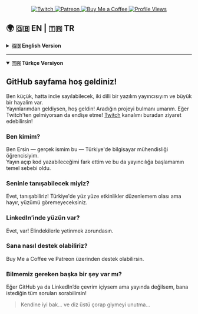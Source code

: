 <p align="center">
  <a href="https://www.twitch.tv/outraft">
    <img src="https://img.shields.io/static/v1?logo=twitch&label=&message=Twitch&color=9146FF&style=flat-square" alt="Twitch">
  </a>
  <a href="https://patreon.com/outraft?utm_medium=unknown&utm_source=join_link&utm_campaign=creatorshare_creator&utm_content=copyLink">
    <img src="https://img.shields.io/static/v1?logo=patreon&label=&message=Patreon&color=FF424D&style=flat-square" alt="Patreon">
  </a>
  <a href="https://coff.ee/outraft">
    <img src="https://img.shields.io/static/v1?logo=buymeacoffee&label=&message=Buy%20Me%20a%20Coffee&color=FFDD00&style=flat-square" alt="Buy Me a Coffee">
  </a>
  <a href="https://github.com/outraft">
    <img src="https://komarev.com/ghpvc/?username=outraft&style=flat-square" alt="Profile Views">
  </a>
</p>

## 🌍 🇬🇧 EN | 🇹🇷 TR

<details>
<summary><strong>🇬🇧 English Version</strong></summary>

## Welcome to my GitHub page!
I am a small, indie even, bilingual dev streamer with a dream.  
If you are here from my streams, welcome! Hope you can find the project you need! If not, fear not! You can visit my [twitch](https://www.twitch.tv/outraft) here!

### Who am I?
I am Ersin — real name — a computer engineering student in Turkey.  
I had an awakening such that I can stream while I code, which is primarily why I started streaming.

### Will I be able to meet you?
Well, yes! I might hold some face-to-face events located in Turkey but no, you will not see my face.

### Your LinkedIn has your photo?
It does indeed! Make do with what you have.

### How can I support you?
You can support me through Buy Me a Coffee and Patreon.

### Anything else we should know?
If I am online at GitHub or LinkedIn while not streaming, feel free to ask all the questions you want!

> Stay safe... and wear thigh highs...

</details>

---

<details open>
<summary><strong>🇹🇷 Türkçe Versiyon</strong></summary>

## GitHub sayfama hoş geldiniz!  
Ben küçük, hatta indie sayılabilecek, iki dilli bir yazılım yayıncısıyım ve büyük bir hayalim var.  
Yayınlarımdan geldiysen, hoş geldin! Aradığın projeyi bulmanı umarım. Eğer Twitch'ten gelmiyorsan da endişe etme! [Twitch](https://www.twitch.tv/outraft) kanalımı buradan ziyaret edebilirsin!

### Ben kimim?  
Ben Ersin — gerçek ismim bu — Türkiye'de bilgisayar mühendisliği öğrencisiyim.  
Yayın açıp kod yazabileceğimi fark ettim ve bu da yayıncılığa başlamamın temel sebebi oldu.

### Seninle tanışabilecek miyiz?  
Evet, tanışabiliriz! Türkiye'de yüz yüze etkinlikler düzenlemem olası ama hayır, yüzümü göremeyeceksiniz.

### LinkedIn’inde yüzün var?  
Evet, var! Elindekilerle yetinmek zorundasın.

### Sana nasıl destek olabiliriz?  
Buy Me a Coffee ve Patreon üzerinden destek olabilirsin.

### Bilmemiz gereken başka bir şey var mı?  
Eğer GitHub ya da LinkedIn’de çevrim içiysem ama yayında değilsem, bana istediğin tüm soruları sorabilirsin!

> Kendine iyi bak… ve diz üstü çorap giymeyi unutma...

</details>
